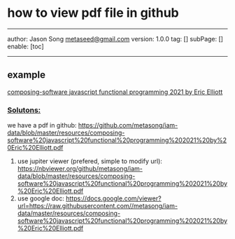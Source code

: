 # how to view pdf file in github
---
author: Jason Song <metaseed@gmail.com>
version: 1.0.0
tag: []
subPage: []
enable: [toc]

---

## example
[composing-software javascript functional programming 2021 by Eric Elliott](https://nbviewer.org/github/metasong/iam-data/blob/master/resources/composing-software%20javascript%20functional%20programming%202021%20by%20Eric%20Elliott.pdf)

### [Solutons:](https://webapps.stackexchange.com/questions/48061/can-i-trick-github-into-displaying-the-pdf-in-the-browser-instead-of-downloading)

we have a pdf in github:     https://github.com/metasong/iam-data/blob/master/resources/composing-software%20javascript%20functional%20programming%202021%20by%20Eric%20Elliott.pdf    

1. use jupiter viewer (prefered, simple to modify url): 
    https://nbviewer.org/github/metasong/iam-data/blob/master/resources/composing-software%20javascript%20functional%20programming%202021%20by%20Eric%20Elliott.pdf
1. use google doc:
    https://docs.google.com/viewer?url=https://raw.githubusercontent.com//metasong/iam-data/master/resources/composing-software%20javascript%20functional%20programming%202021%20by%20Eric%20Elliott.pdf  
